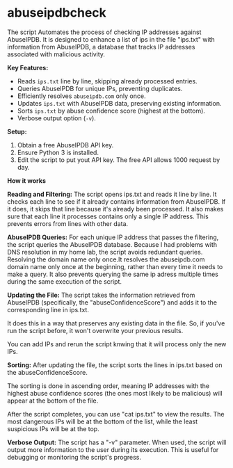 # abuseipdbcheck

The script Automates the process of checking IP addresses against AbuseIPDB. It is designed to enhance a list of ips in the file "ips.txt" with information from AbuseIPDB, a database that tracks IP addresses associated with malicious activity. 

**Key Features:**

* Reads `ips.txt` line by line, skipping already processed entries.
* Queries AbuseIPDB for unique IPs, preventing duplicates.
* Efficiently resolves `abuseipdb.com` only once.
* Updates `ips.txt` with AbuseIPDB data, preserving existing information.
* Sorts `ips.txt` by abuse confidence score (highest at the bottom).
* Verbose output option (`-v`).

**Setup:**

1.  Obtain a free AbuseIPDB API key.
2.  Ensure Python 3 is installed.
3.  Edit the script to put yout API key. The free API allows 1000 request by day. 


**How it works**

**Reading and Filtering:** The script opens ips.txt and reads it line by line.
It checks each line to see if it already contains information from AbuseIPDB. If it does, it skips that line because it's already been processed.
It also makes sure that each line it processes contains only a single IP address. This prevents errors from lines with other data.

**AbuseIPDB Queries:** For each unique IP address that passes the filtering, the script queries the AbuseIPDB database.
Because I had problems with DNS resolution in my home lab, the script avoids redundant queries. Resolving the domain name only once.It resolves the abuseipdb.com domain name only once at the beginning, rather than every time it needs to make a query. 
It also prevents querying the same ip adress multiple times during the same execution of the script.

**Updating the File:** The script takes the information retrieved from AbuseIPDB (specifically, the "abuseConfidenceScore") and adds it to the corresponding line in ips.txt.

It does this in a way that preserves any existing data in the file. So, if you've run the script before, it won't overwrite your previous results.

You can add IPs and rerun the script knwing that it will process only the new IPs.

**Sorting:** After updating the file, the script sorts the lines in ips.txt based on the abuseConfidenceScore.

The sorting is done in ascending order, meaning IP addresses with the highest abuse confidence scores (the ones most likely to be malicious) will appear at the bottom of the file.

After the script completes, you can use "cat ips.txt" to view the results. The most dangerous IPs will be at the bottom of the list, while the least suspicious IPs will be at the top.

**Verbose Output:** The script has a "-v" parameter. When used, the script will output more information to the user during its execution. This is useful for debugging or monitoring the script's progress.
